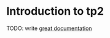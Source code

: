 # Introduction to tp2

TODO: write [great documentation](http://jacobian.org/writing/what-to-write/)
